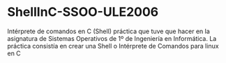 ShellInC-SSOO-ULE2006
=====================

Intérprete de comandos en C (Shell) práctica que tuve que hacer en la asignatura de Sistemas Operativos de 1º de Ingeniería en Informática. La práctica consistía en crear una Shell o Intérprete de Comandos para linux en C
